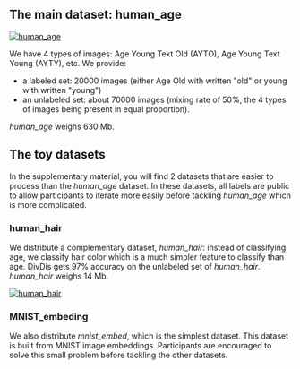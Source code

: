 ## The main dataset: human_age

[![human_age](https://github.com/EffiSciencesResearch/challenge_data_ens_2023/blob/main/assets/human_age.png?raw=true)](https://www.effisciences.org/)

We have 4 types of images: Age Young Text Old (AYTO), Age Young Text Young (AYTY), etc. We provide:
- a labeled set: 20000 images (either Age Old with written "old" or young with written "young")
- an unlabeled set: about 70000 images (mixing rate of 50%, the 4 types of images being present in equal proportion). 

*human_age* weighs 630 Mb.


## The toy datasets

In the supplementary material, you will find 2 datasets that are easier to process than the *human_age* dataset. In these datasets, all labels are public to allow participants to iterate more easily before tackling *human_age* which is more complicated.

### human_hair

We distribute a complementary dataset, *human_hair*: instead of classifying age, we classify hair color which is a much simpler feature to classify than age.
DivDis gets 97% accuracy on the unlabeled set of *human_hair*.
*human_hair* weighs 14 Mb.


[![human_hair](https://github.com/EffiSciencesResearch/challenge_data_ens_2023/blob/main/assets/human_hair.png?raw=true)](https://www.effisciences.org/)

### MNIST_embeding

We also distribute *mnist_embed*, which is the simplest dataset. This dataset is built from MNIST image embeddings. Participants are encouraged to solve this small problem before tackling the other datasets.

